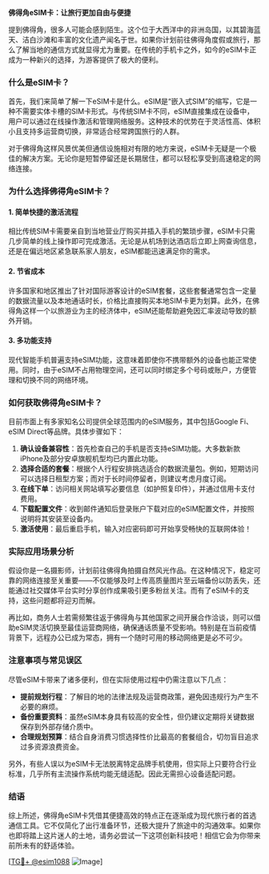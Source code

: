**佛得角eSIM卡：让旅行更加自由与便捷**

提到佛得角，很多人可能会感到陌生。这个位于大西洋中的非洲岛国，以其碧海蓝天、洁白沙滩和丰富的文化遗产闻名于世。如果你计划前往佛得角度假或旅行，那么了解当地的通信方式就显得尤为重要。在传统的手机卡之外，如今的eSIM卡正成为一种新兴的选择，为游客提供了极大的便利。

### 什么是eSIM卡？

首先，我们来简单了解一下eSIM卡是什么。eSIM是“嵌入式SIM”的缩写，它是一种不需要实体卡槽的SIM卡形式。与传统SIM卡不同，eSIM直接集成在设备中，用户可以通过在线操作激活和管理网络服务。这种技术的优势在于灵活性高、体积小且支持多运营商切换，非常适合经常跨国旅行的人群。

对于佛得角这样风景优美但通信设施相对有限的地方来说，eSIM卡无疑是一个极佳的解决方案。无论你是短暂停留还是长期居住，都可以轻松享受到高速稳定的网络连接。

### 为什么选择佛得角eSIM卡？

#### 1. 简单快捷的激活流程

相比传统SIM卡需要亲自到当地营业厅购买并插入手机的繁琐步骤，eSIM卡只需几步简单的线上操作即可完成激活。无论是从机场到达酒店后立即上网查询信息，还是在偏远地区紧急联系家人朋友，eSIM都能迅速满足你的需求。

#### 2. 节省成本

许多国家和地区推出了针对国际游客设计的eSIM套餐，这些套餐通常包含一定量的数据流量以及本地通话时长，价格比直接购买本地SIM卡更为划算。此外，在佛得角这样一个以旅游业为主的经济体中，eSIM还能帮助避免因汇率波动导致的额外开销。

#### 3. 多功能支持

现代智能手机普遍支持eSIM功能，这意味着即使你不携带额外的设备也能正常使用。同时，由于eSIM不占用物理空间，还可以同时绑定多个号码或账户，方便管理和切换不同的网络环境。

### 如何获取佛得角eSIM卡？

目前市面上有多家知名公司提供全球范围内的eSIM服务，其中包括Google Fi、eSIM Direct等品牌。具体步骤如下：

1. **确认设备兼容性**：首先检查自己的手机是否支持eSIM功能。大多数新款iPhone及部分安卓旗舰机型均已内置此功能。
2. **选择合适的套餐**：根据个人行程安排挑选适合的数据流量包。例如，短期访问可以选择日租型方案；而对于长时间停留者，则建议考虑月度订阅。
3. **在线下单**：访问相关网站填写必要信息（如护照复印件），并通过信用卡支付费用。
4. **下载配置文件**：收到邮件通知后登录账户下载对应的eSIM配置文件，并按照说明将其安装至设备内。
5. **激活使用**：最后重启手机，输入对应密码即可开始享受畅快的互联网体验！

### 实际应用场景分析

假设你是一名摄影师，计划前往佛得角拍摄自然风光作品。在这种情况下，稳定可靠的网络连接至关重要——不仅能够及时上传高质量图片至云端备份以防丢失，还能通过社交媒体平台实时分享创作成果吸引更多粉丝关注。而有了eSIM卡的支持，这些问题都将迎刃而解。

再比如，商务人士若需频繁往返于佛得角与其他国家之间开展合作洽谈，则可以借助eSIM灵活切换至最佳运营商网络，确保通话质量不受影响。特别是在当前疫情背景下，远程办公已成为常态，拥有一个随时可用的移动网络更是必不可少。

### 注意事项与常见误区

尽管eSIM卡带来了诸多便利，但在实际使用过程中仍需注意以下几点：

- **提前规划行程**：了解目的地的法律法规及运营商政策，避免因违规行为产生不必要的麻烦。
- **备份重要资料**：虽然eSIM本身具有较高的安全性，但仍建议定期将关键数据保存到外部存储介质中。
- **合理规划预算**：结合自身消费习惯选择性价比最高的套餐组合，切勿盲目追求过多资源浪费资金。

另外，有些人误以为eSIM卡无法脱离特定品牌手机使用，但实际上只要符合行业标准，几乎所有主流操作系统均能无缝适配。因此无需担心设备适配问题。

### 结语

综上所述，佛得角eSIM卡凭借其便捷高效的特点正在逐渐成为现代旅行者的首选通信工具。它不仅简化了出行准备环节，还极大提升了旅途中的沟通效率。如果你也即将踏上这片迷人的土地，请务必尝试一下这项创新科技吧！相信它会为你带来前所未有的舒适体验。

[[TG💪+ @esim1088](https://t.me/s/esim1088) ![Image](https://i.postimg.cc/4NQfJmqS/Snipaste-2025-05-13-00-14-12.png)]